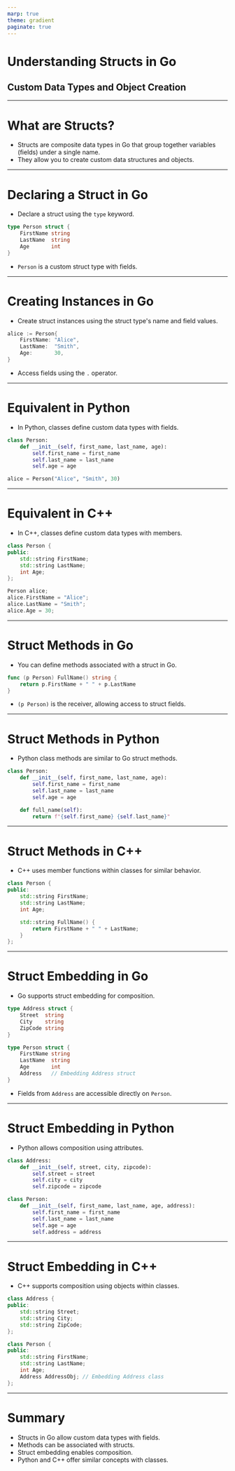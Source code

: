 ```yaml
---
marp: true
theme: gradient
paginate: true
---
```


# Understanding Structs in Go
## Custom Data Types and Object Creation

---

# What are Structs?
- Structs are composite data types in Go that group together variables (fields) under a single name.
- They allow you to create custom data structures and objects.

---

# Declaring a Struct in Go
- Declare a struct using the `type` keyword.

```go
type Person struct {
    FirstName string
    LastName  string
    Age       int
}
```

- `Person` is a custom struct type with fields.

---

# Creating Instances in Go
- Create struct instances using the struct type's name and field values.

```go
alice := Person{
    FirstName: "Alice",
    LastName:  "Smith",
    Age:       30,
}
```

- Access fields using the `.` operator.

---

# Equivalent in Python
- In Python, classes define custom data types with fields.

```python
class Person:
    def __init__(self, first_name, last_name, age):
        self.first_name = first_name
        self.last_name = last_name
        self.age = age

alice = Person("Alice", "Smith", 30)
```

---

# Equivalent in C++
- In C++, classes define custom data types with members.

```cpp
class Person {
public:
    std::string FirstName;
    std::string LastName;
    int Age;
};

Person alice;
alice.FirstName = "Alice";
alice.LastName = "Smith";
alice.Age = 30;
```

---

# Struct Methods in Go
- You can define methods associated with a struct in Go.

```go
func (p Person) FullName() string {
    return p.FirstName + " " + p.LastName
}
```

- `(p Person)` is the receiver, allowing access to struct fields.

---

# Struct Methods in Python
- Python class methods are similar to Go struct methods.

```python
class Person:
    def __init__(self, first_name, last_name, age):
        self.first_name = first_name
        self.last_name = last_name
        self.age = age

    def full_name(self):
        return f"{self.first_name} {self.last_name}"
```

---

# Struct Methods in C++
- C++ uses member functions within classes for similar behavior.

```cpp
class Person {
public:
    std::string FirstName;
    std::string LastName;
    int Age;

    std::string FullName() {
        return FirstName + " " + LastName;
    }
};
```

---

# Struct Embedding in Go
- Go supports struct embedding for composition.

```go
type Address struct {
    Street  string
    City    string
    ZipCode string
}

type Person struct {
    FirstName string
    LastName  string
    Age       int
    Address   // Embedding Address struct
}
```

- Fields from `Address` are accessible directly on `Person`.

---

# Struct Embedding in Python
- Python allows composition using attributes.

```python
class Address:
    def __init__(self, street, city, zipcode):
        self.street = street
        self.city = city
        self.zipcode = zipcode

class Person:
    def __init__(self, first_name, last_name, age, address):
        self.first_name = first_name
        self.last_name = last_name
        self.age = age
        self.address = address
```

---

# Struct Embedding in C++
- C++ supports composition using objects within classes.

```cpp
class Address {
public:
    std::string Street;
    std::string City;
    std::string ZipCode;
};

class Person {
public:
    std::string FirstName;
    std::string LastName;
    int Age;
    Address AddressObj; // Embedding Address class
};
```

---

# Summary
- Structs in Go allow custom data types with fields.
- Methods can be associated with structs.
- Struct embedding enables composition.
- Python and C++ offer similar concepts with classes.

